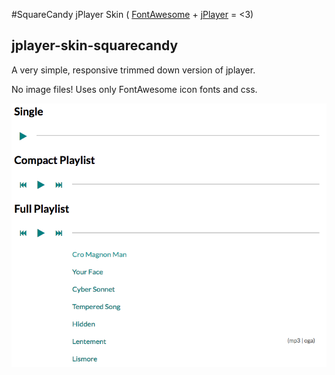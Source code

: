 #SquareCandy jPlayer Skin ( [FontAwesome](http://fontawesome.io/) + [jPlayer](http://jplayer.org/) = &lt;3)
## jplayer-skin-squarecandy

A very simple, responsive trimmed down version of jplayer.

No image files! Uses only FontAwesome icon fonts and css.

![screenshot](https://raw.githubusercontent.com/squarecandy/jplayer-skin-squarecandy/master/screenshot.png)

